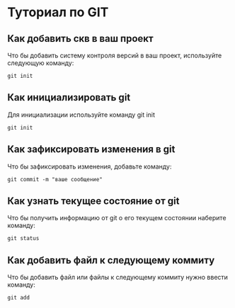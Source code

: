 # Туториал по GIT

## Как добавить скв в ваш проект

Что бы добавить систему контроля версий в ваш проект, используйте следующую команду:

```
git init
```


## Как инициализировать git

Для инициализации используйте команду git init

```
git init
```

## Как зафиксировать изменения в git

Что бы зафиксировать изменения, добавьте команду:

```
git commit -m "ваше сообщение"
```

## Как узнать текущее состояние от git

Что бы получить информацию от git о его текущем состоянии наберите команду:

```
git status
```

## Как добавить файл к следующему коммиту

Что бы добавить файл или файлы к следующему коммиту нужно ввести команду:

```
git add
```